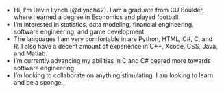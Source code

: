 - Hi, I’m Devin Lynch (@dlynch42). I am a graduate from CU Boulder, where I earned a degree in Economics and played football.
- I’m interested in statistics, data modeling, financial engineering, software engineering, and game development.
- The languages I am very comfortable in are Python, HTML, C#, C, and R. I also have a decent amount of experience in C++, Xcode, CSS, Java, and Matlab. 
- I’m currently advancing my abilities in C and C# geared more towards software engineering.
- I’m looking to collaborate on anything stimulating. I am looking to learn and be a sponge.

<!---
dlynch42/dlynch42 is a ✨ special ✨ repository because its `README.md` (this file) appears on your GitHub profile.
You can click the Preview link to take a look at your changes.
--->
